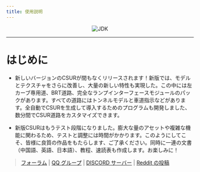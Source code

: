 ```yaml
---
title: 使用説明
---
```


<p align="center">
<img alt="JDK" src="/logo.png"/>
</p>

------------------------------

# はじめに

* 新しいバージョンのCSURが間もなくリリースされます！新版では、モデルとテクスチャをさらに改善し、大量の新しい特性も実現した。この中には左カーブ専用道、BRT道路、完全なランプインターフェースモジュールのパックがあります。すべての道路にはトンネルモデルと車道指示などがあります。全自動でCSURを生成して導入するためのプログラムも開発しました、数分間でCSUR道路をカスタマイズできます。

* 新版CSURはもうテスト段階になりました。膨大な量のアセットや複雑な機能に関わるため、テストと調整には時間がかかります。このようにしてこそ、皆様に良質の作品をもたらします、ご了承ください。同時に一連の文書（中国語、英語、日本語）、教程、速読表も作成します。お楽しみに！

> [フォーラム](https://bbs.csur.fun) | [QQ グループ](https://jq.qq.com/?_wv=1027&k=5wOzDNM) | [DISCORD サーバー](https://discord.gg/bdqu5z8) | [Reddit の投稿](https://www.reddit.com/r/CitiesSkylinesModding/comments/d8y4xo/csur_automated_creation_of_road_assets_with/)
